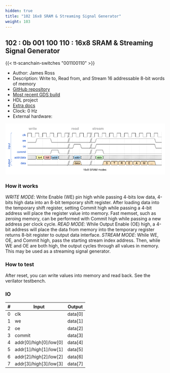 ```yaml
---
hidden: true
title: "102 16x8 SRAM & Streaming Signal Generator"
weight: 103
---
```


## 102 : 0b 001 100 110 : 16x8 SRAM & Streaming Signal Generator

{{< tt-scanchain-switches "001100110" >}}

* Author: James Ross
* Description: Write to, Read from, and Stream 16 addressable 8-bit words of memory
* [GitHub repository](https://github.com/jar/tt02_sram)
* [Most recent GDS build](https://github.com/jar/tt02_sram/actions/runs/3597741115)
* HDL project
* [Extra docs](https://github.com/jar/tt02_sram/blob/main/README.md)
* Clock: 0 Hz
* External hardware: 

![picture](images/16x8sram.png)

### How it works

*WRITE MODE*: Write Enable (WE) pin high while passing 4-bits low data, 4-bits high data into an 8-bit temporary shift register. After loading data into the temporary shift register, setting Commit high while passing a 4-bit address will place the register value into memory.  Fast memset, such as zeroing memory, can be performed with Commit high while passing a new address per clock cycle.  *READ MODE*: While Output Enable (OE) high, a 4-bit address will place the data from memory into the temporary register returns 8-bit register to output data interface.  *STREAM MODE*: While WE, OE, and Commit high, pass the starting stream index address.  Then, while WE and OE are both high, the output cycles through all values in memory.  This may be used as a streaming signal generator.

### How to test

After reset, you can write values into memory and read back. See the verilator testbench.

### IO

| # | Input        | Output       |
|---|--------------|--------------|
| 0 | clk  | data[0] |
| 1 | we  | data[1] |
| 2 | oe  | data[2] |
| 3 | commit  | data[3] |
| 4 | addr[0]/high[0]/low[0]  | data[4] |
| 5 | addr[1]/high[1]/low[1]  | data[5] |
| 6 | addr[2]/high[2]/low[2]  | data[6] |
| 7 | addr[3]/high[3]/low[3]  | data[7] |
